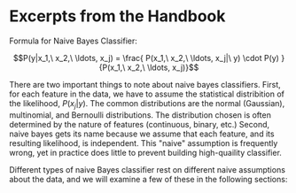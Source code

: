 # Excerpts from the Handbook 

Formula for Naive Bayes Classifier: 
```math
P(y|x_1,\ x_2,\ \ldots, x_j) = \frac{  P(x_1,\ x_2,\ \ldots, x_j|\ y) \cdot P(y) }{P(x_1,\ x_2,\ \ldots, x_j)}
```

There are two important things to note about naive bayes classifiers. First, for each feature in the data, we have to assume the statistical distribition of the likelihood, $`P(x_j|y)`$. The common distributions are the normal (Gaussian), multinomial, and Bernoulli distributions. The distribution chosen is often determined by the nature of features (continuous, binary, etc.) Second, naive bayes gets its name because we assume that each feature, and its resulting likelihood, is independent. This "naive" assumption is frequently wrong, yet in practice does little to prevent building high-quaility classifier.

Different types of naive Bayes classifier rest on different naive assumptions about the data, and we will examine a few of these in the following sections:

